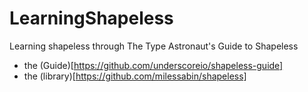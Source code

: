 # LearningShapeless
Learning shapeless through The Type Astronaut's Guide to Shapeless

   * the (Guide)[https://github.com/underscoreio/shapeless-guide]
   * the (library)[https://github.com/milessabin/shapeless]
